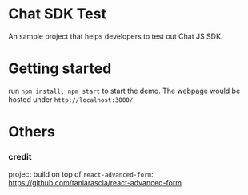 # Chat SDK Test

An sample project that helps developers to test out Chat JS SDK.

# Getting started

run `npm install; npm start` to start the demo. The webpage would be hosted under `http://localhost:3000/`


# Others

### credit
project build on top of `react-advanced-form`: https://github.com/taniarascia/react-advanced-form
